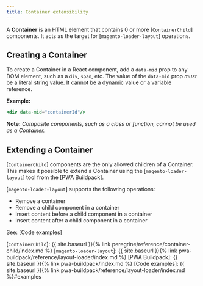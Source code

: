```yaml
---
title: Container extensibility
---
```


A **Container** is an HTML element that contains 0 or more [`ContainerChild`] components.
It acts as the target for [`magento-loader-layout`] operations.

## Creating a Container

To create a Container in a React component, add a `data-mid` prop to any DOM element, such as a `div`, `span`, etc. 
The value of the `data-mid` prop *must* be a literal string value.
It cannot be a dynamic value or a variable reference.

**Example:**
``` jsx
<div data-mid="containerId"/>
```

**Note:**
*Composite components, such as a class or function, cannot be used as a Container.*


## Extending a Container

[`ContainerChild`] components are the only allowed children of a Container. 
This makes it possible to extend a Container using the [`magento-loader-layout`] tool from the [PWA Buildpack].

[`magento-loader-layout`] supports the following operations:

* Remove a container
* Remove a child component in a container
* Insert content before a child component in a container
* Insert content after a child component in a container

See: [Code examples]

[`ContainerChild`]: {{ site.baseurl }}{% link peregrine/reference/container-child/index.md %}
[`magento-loader-layout`]: {{ site.baseurl }}{% link pwa-buildpack/reference/layout-loader/index.md %}
[PWA Buildpack]: {{ site.baseurl }}{% link pwa-buildpack/index.md %}
[Code examples]: {{ site.baseurl }}{% link pwa-buildpack/reference/layout-loader/index.md %}#examples
